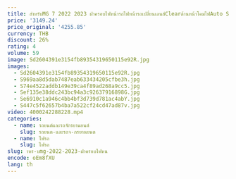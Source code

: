 ```yaml
---
title: สําหรับMG 7 2022 2023 ฝาครอบไฟหน้ารถไฟหน้ารถเปลี่ยนเลนส์Clearด้านหน้าโคมไฟAuto Shell
price: '3149.24'
price_original: '4255.85'
currency: THB
discount: 26%
rating: 4
volume: 59
image: Sd2604391e3154fb89354319650115e92R.jpg
images:
  - Sd2604391e3154fb89354319650115e92R.jpg
  - S969aa8d5dab7487eab633434205cfbe3h.jpg
  - S74e4522addb149e39ca4f89ad268a9cc5.jpg
  - Sef135e38ddc243bc94a3c92637916898G.jpg
  - Se6910c1a946c4bb4bf3d739d781ac4abY.jpg
  - S447c5f62657b4ba7a522cf24cd47ad87v.jpg
video: 4000242288228.mp4
categories:
  - name: รถยนต์และรถจักรยานยนต์
    slug: รถยนต-และรถจ-กรยานยนต
  - name: ไฟรถ
    slug: ไฟรถ
slug: าหร-บmg-2022-2023-ฝาครอบไฟหน
encode: oEm8fXU
lang: th
---
```

  